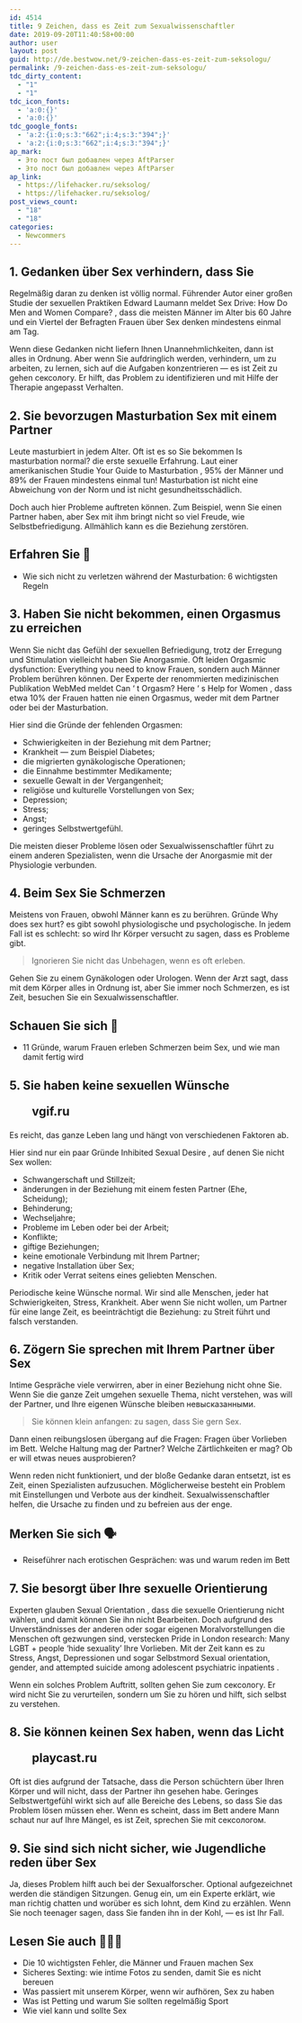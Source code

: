 ```yaml
---
id: 4514
title: 9 Zeichen, dass es Zeit zum Sexualwissenschaftler
date: 2019-09-20T11:40:58+00:00
author: user
layout: post
guid: http://de.bestwow.net/9-zeichen-dass-es-zeit-zum-seksologu/
permalink: /9-zeichen-dass-es-zeit-zum-seksologu/
tdc_dirty_content:
  - "1"
  - "1"
tdc_icon_fonts:
  - 'a:0:{}'
  - 'a:0:{}'
tdc_google_fonts:
  - 'a:2:{i:0;s:3:"662";i:4;s:3:"394";}'
  - 'a:2:{i:0;s:3:"662";i:4;s:3:"394";}'
ap_mark:
  - Это пост был добавлен через AftParser
  - Это пост был добавлен через AftParser
ap_link:
  - https://lifehacker.ru/seksolog/
  - https://lifehacker.ru/seksolog/
post_views_count:
  - "18"
  - "18"
categories:
  - Newcommers
---
```

## 1. Gedanken über Sex verhindern, dass Sie

Regelmäßig daran zu denken ist völlig normal. Führender Autor einer großen Studie der sexuellen Praktiken Edward Laumann meldet <span><span> Sex Drive: How Do Men and Women Compare? </span> </span>, dass die meisten Männer im Alter bis 60 Jahre und ein Viertel der Befragten Frauen über Sex denken mindestens einmal am Tag.

Wenn diese Gedanken nicht liefern Ihnen Unannehmlichkeiten, dann ist alles in Ordnung. Aber wenn Sie aufdringlich werden, verhindern, um zu arbeiten, zu lernen, sich auf die Aufgaben konzentrieren — es ist Zeit zu gehen сексологу. Er hilft, das Problem zu identifizieren und mit Hilfe der Therapie angepasst Verhalten.

## 2. Sie bevorzugen Masturbation Sex mit einem Partner

Leute masturbiert in jedem Alter. Oft ist es so Sie bekommen <span><span> Is masturbation normal? </span> </span> die erste sexuelle Erfahrung. Laut einer amerikanischen Studie <span><span> Your Guide to Masturbation </span> </span>, 95% der Männer und 89% der Frauen mindestens einmal tun! Masturbation ist nicht eine Abweichung von der Norm und ist nicht gesundheitsschädlich.

Doch auch hier Probleme auftreten können. Zum Beispiel, wenn Sie einen Partner haben, aber Sex mit ihm bringt nicht so viel Freude, wie Selbstbefriedigung. Allmählich kann es die Beziehung zerstören.

<div>
  <h2 class="read-also__title">
    <span>Erfahren Sie</span> <span>🌸 </span>
  </h2>
  
  <ul class="read-also__list">
    <li>
      Wie sich nicht zu verletzen während der Masturbation: 6 wichtigsten Regeln
    </li>
  </ul>
</div>

## 3. Haben Sie nicht bekommen, einen Orgasmus zu erreichen

Wenn Sie nicht das Gefühl der sexuellen Befriedigung, trotz der Erregung und Stimulation vielleicht haben Sie Anorgasmie. Oft leiden <span><span> Orgasmic dysfunction: Everything you need to know </span> </span> Frauen, sondern auch Männer Problem berühren können. Der Experte der renommierten medizinischen Publikation WebMed meldet <span><span> Can &#8216; t Orgasm? Here &#8216; s Help for Women </span> </span>, dass etwa 10% der Frauen hatten nie einen Orgasmus, weder mit dem Partner oder bei der Masturbation.

Hier sind die Gründe der fehlenden Orgasmen:

  * Schwierigkeiten in der Beziehung mit dem Partner;
  * Krankheit — zum Beispiel Diabetes;
  * die migrierten gynäkologische Operationen;
  * die Einnahme bestimmter Medikamente;
  * sexuelle Gewalt in der Vergangenheit;
  * religiöse und kulturelle Vorstellungen von Sex;
  * Depression;
  * Stress;
  * Angst;
  * geringes Selbstwertgefühl.

Die meisten dieser Probleme lösen oder Sexualwissenschaftler führt zu einem anderen Spezialisten, wenn die Ursache der Anorgasmie mit der Physiologie verbunden.

## 4. Beim Sex Sie Schmerzen

Meistens von Frauen, obwohl Männer kann es zu berühren. Gründe <span><span> Why does sex hurt? </span> </span> es gibt sowohl physiologische und psychologische. In jedem Fall ist es schlecht: so wird Ihr Körper versucht zu sagen, dass es Probleme gibt.

> Ignorieren Sie nicht das Unbehagen, wenn es oft erleben.

Gehen Sie zu einem Gynäkologen oder Urologen. Wenn der Arzt sagt, dass mit dem Körper alles in Ordnung ist, aber Sie immer noch Schmerzen, es ist Zeit, besuchen Sie ein Sexualwissenschaftler.

<div>
  <h2 class="read-also__title">
    <span>Schauen Sie sich</span> <span>🔎 </span>
  </h2>
  
  <ul class="read-also__list">
    <li>
      11 Gründe, warum Frauen erleben Schmerzen beim Sex, und wie man damit fertig wird
    </li>
  </ul>
</div>

## 5. Sie haben keine sexuellen Wünsche<figure><figcaption>vgif.ru</figcaption></figure> 

Es reicht, das ganze Leben lang und hängt von verschiedenen Faktoren ab.

Hier sind nur ein paar Gründe <span><span> Inhibited Sexual Desire </span> </span>, auf denen Sie nicht Sex wollen:

  * Schwangerschaft und Stillzeit;
  * änderungen in der Beziehung mit einem festen Partner (Ehe, Scheidung);
  * Behinderung;
  * Wechseljahre;
  * Probleme im Leben oder bei der Arbeit;
  * Konflikte;
  * giftige Beziehungen;
  * keine emotionale Verbindung mit Ihrem Partner;
  * negative Installation über Sex;
  * Kritik oder Verrat seitens eines geliebten Menschen.

Periodische keine Wünsche normal. Wir sind alle Menschen, jeder hat Schwierigkeiten, Stress, Krankheit. Aber wenn Sie nicht wollen, um Partner für eine lange Zeit, es beeinträchtigt die Beziehung: zu Streit führt und falsch verstanden.

## 6. Zögern Sie sprechen mit Ihrem Partner über Sex

Intime Gespräche viele verwirren, aber in einer Beziehung nicht ohne Sie. Wenn Sie die ganze Zeit umgehen sexuelle Thema, nicht verstehen, was will der Partner, und Ihre eigenen Wünsche bleiben невысказанными.

> Sie können klein anfangen: zu sagen, dass Sie gern Sex.

Dann einen reibungslosen übergang auf die Fragen: Fragen über Vorlieben im Bett. Welche Haltung mag der Partner? Welche Zärtlichkeiten er mag? Ob er will etwas neues ausprobieren?

Wenn reden nicht funktioniert, und der bloße Gedanke daran entsetzt, ist es Zeit, einen Spezialisten aufzusuchen. Möglicherweise besteht ein Problem mit Einstellungen und Verbote aus der kindheit. Sexualwissenschaftler helfen, die Ursache zu finden und zu befreien aus der enge.

<div>
  <h2 class="read-also__title">
    <span>Merken Sie sich</span> <span>🗣 </span>
  </h2>
  
  <ul class="read-also__list">
    <li>
      Reiseführer nach erotischen Gesprächen: was und warum reden im Bett
    </li>
  </ul>
</div>

## 7. Sie besorgt über Ihre sexuelle Orientierung

Experten glauben <span><span> Sexual Orientation </span> </span>, dass die sexuelle Orientierung nicht wählen, und damit können Sie ihn nicht Bearbeiten. Doch aufgrund des Unverständnisses der anderen oder sogar eigenen Moralvorstellungen die Menschen oft gezwungen sind, verstecken <span><span> Pride in London research: Many LGBT + people &#8216;hide sexuality&#8217; </span> </span> Ihre Vorlieben. Mit der Zeit kann es zu Stress, Angst, Depressionen und sogar Selbstmord <span><span> Sexual orientation, gender, and attempted suicide among adolescent psychiatric inpatients </span> </span>.

Wenn ein solches Problem Auftritt, sollten gehen Sie zum сексологу. Er wird nicht Sie zu verurteilen, sondern um Sie zu hören und hilft, sich selbst zu verstehen.

## 8. Sie können keinen Sex haben, wenn das Licht<figure><figcaption>playcast.ru</figcaption></figure> 

Oft ist dies aufgrund der Tatsache, dass die Person schüchtern über Ihren Körper und will nicht, dass der Partner ihn gesehen habe. Geringes Selbstwertgefühl wirkt sich auf alle Bereiche des Lebens, so dass Sie das Problem lösen müssen eher. Wenn es scheint, dass im Bett andere Mann schaut nur auf Ihre Mängel, es ist Zeit, sprechen Sie mit сексологом.

## 9. Sie sind sich nicht sicher, wie Jugendliche reden über Sex

Ja, dieses Problem hilft auch bei der Sexualforscher. Optional aufgezeichnet werden die ständigen Sitzungen. Genug ein, um ein Experte erklärt, wie man richtig chatten und worüber es sich lohnt, dem Kind zu erzählen. Wenn Sie noch teenager sagen, dass Sie fanden ihn in der Kohl, — es ist Ihr Fall.

<div>
  <h2 class="read-also__title">
    <span>Lesen Sie auch</span> <span>💞💞💞 </span>
  </h2>
  
  <ul class="read-also__list">
    <li>
      Die 10 wichtigsten Fehler, die Männer und Frauen machen Sex
    </li>
    <li>
      Sicheres Sexting: wie intime Fotos zu senden, damit Sie es nicht bereuen
    </li>
    <li>
      Was passiert mit unserem Körper, wenn wir aufhören, Sex zu haben
    </li>
    <li>
      Was ist Petting und warum Sie sollten regelmäßig Sport
    </li>
    <li>
      Wie viel kann und sollte Sex
    </li>
  </ul>
</div>